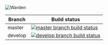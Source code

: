 ![Warden](http://spetz.github.io/img/warden_logo.png)

|Branch             |Build status                                                  
|-------------------|-----------------------------------------------------
|master             |[![master branch build status](https://api.travis-ci.org/warden-stack/Warden.Web.svg?branch=master)](https://travis-ci.org/warden-stack/Warden.Web)
|develop            |[![develop branch build status](https://api.travis-ci.org/warden-stack/Warden.Web.svg?branch=develop)](https://travis-ci.org/warden-stack/Warden.Web/branches)